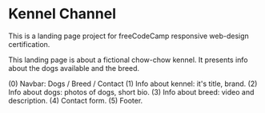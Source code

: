 # Kennel Channel  
This is a landing page project for freeCodeCamp responsive web-design certification.

This landing page is about a fictional chow-chow kennel. It presents info about the dogs available and the breed.

(0) Navbar: Dogs / Breed / Contact
(1) Info about kennel: it's title, brand.
(2) Info about dogs: photos of dogs, short bio.
(3) Info about breed: video and description.
(4) Contact form.
(5) Footer.
